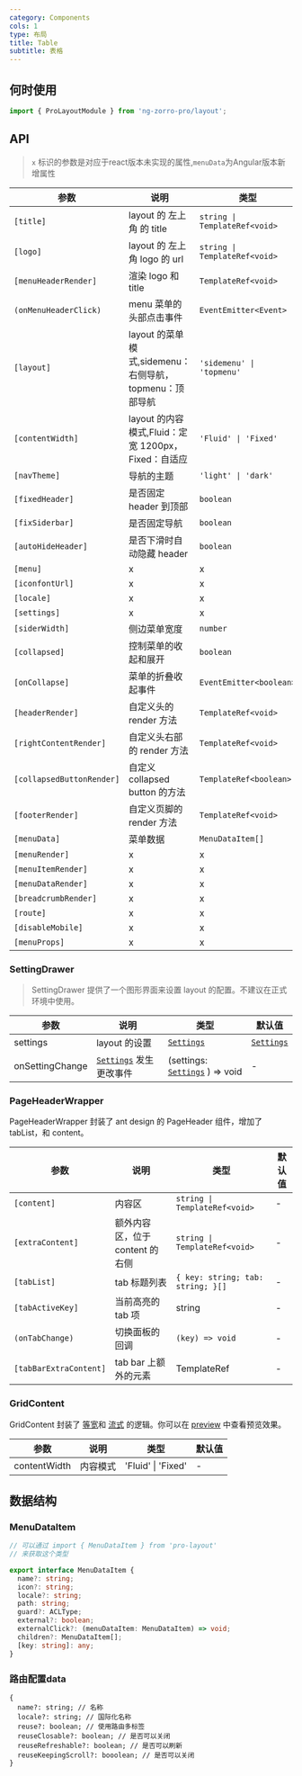 ```yaml
---
category: Components
cols: 1
type: 布局
title: Table
subtitle: 表格
---
```


## 何时使用

```ts
import { ProLayoutModule } from 'ng-zorro-pro/layout';
```

## API

> `x` 标识的参数是对应于react版本未实现的属性,`menuData`为Angular版本新增属性

| 参数 | 说明 | 类型 | 默认值 |
| --- | --- | --- | --- |
| `[title]` | layout 的 左上角 的 title | `string \| TemplateRef<void>` | `'Ant Design Pro'` |
| `[logo]` | layout 的 左上角 logo 的 url | `string \| TemplateRef<void>` | - |
| `[menuHeaderRender]` | 渲染 logo 和 title | `TemplateRef<void>` | - |
| `(onMenuHeaderClick)` | menu 菜单的头部点击事件 | `EventEmitter<Event>` | - |
| `[layout]` | layout 的菜单模式,sidemenu：右侧导航，topmenu：顶部导航 | `'sidemenu' \| 'topmenu'` | `'sidemenu'` |
| `[contentWidth]` | layout 的内容模式,Fluid：定宽 1200px，Fixed：自适应 | `'Fluid' \| 'Fixed'` | `'Fluid'` |
| `[navTheme]` | 导航的主题 | `'light' \| 'dark'` | `'dark'` |
| `[fixedHeader]` | 是否固定 header 到顶部 | `boolean` | `false` |
| `[fixSiderbar]` | 是否固定导航 | `boolean` | `false` |
| `[autoHideHeader]` | 是否下滑时自动隐藏 header | `boolean` | `false` |
| `[menu]` | x | x | x |
| `[iconfontUrl]` | x | x | x |
| `[locale]` | x | x | x | x |
| `[settings]` | x | x | x | x |
| `[siderWidth]` | 侧边菜单宽度 | `number` | 256 |
| `[collapsed]` | 控制菜单的收起和展开 | `boolean` | false |
| `[onCollapse]` | 菜单的折叠收起事件	 | `EventEmitter<boolean>` | - |
| `[headerRender]` | 自定义头的 render 方法 | `TemplateRef<void>` | - |
| `[rightContentRender]` | 自定义头右部的 render 方法 | `TemplateRef<void>` | - |
| `[collapsedButtonRender]` | 自定义 collapsed button 的方法 | `TemplateRef<boolean>` | - |
| `[footerRender]` | 自定义页脚的 render 方法 | `TemplateRef<void>`| false` | - |
| `[menuData]` | 菜单数据 | `MenuDataItem[]` | - |
| `[menuRender]` | x | x | x |
| `[menuItemRender]` | x | x | x |
| `[menuDataRender]` | x | x | x | x |
| `[breadcrumbRender]` | x | x | x | x |
| `[route]` | x | x | x | x |
| `[disableMobile]` | x | x | x | x |
| `[menuProps]` | x | x | x | x |


### SettingDrawer

> SettingDrawer 提供了一个图形界面来设置 layout 的配置。不建议在正式环境中使用。

| 参数 | 说明 | 类型 | 默认值 |
| --- | --- | --- | --- |
| settings | layout 的设置 | [`Settings`](#Settings) | [`Settings`](#Settings) | - |
| onSettingChange | [`Settings`](#Settings) 发生更改事件 | (settings: [`Settings`](#Settings) ) => void | - |

### PageHeaderWrapper

PageHeaderWrapper 封装了 ant design 的 PageHeader 组件，增加了 tabList，和 content。

| 参数 | 说明 | 类型 | 默认值 |
| --- | --- | --- | --- |
| `[content]` | 内容区 | `string \| TemplateRef<void>` | - |
| `[extraContent]` | 额外内容区，位于 content 的右侧 | `string \| TemplateRef<void>` | - |
| `[tabList]` | tab 标题列表 | `{ key: string; tab: string; }[]` | - |
| `[tabActiveKey]` | 当前高亮的 tab 项 | string | - |
| `(onTabChange)` | 切换面板的回调 | `(key) => void` | - |
| `[tabBarExtraContent]` | tab bar 上额外的元素 | TemplateRef<void> | - |

### GridContent

GridContent 封装了 [等宽](https://preview.pro.ant.design/dashboard/analysis?layout=topmenu&contentWidth=Fixed)和 [流式](https://preview.pro.ant.design/dashboard/analysis?layout=topmenu) 的逻辑。你可以在 [preview](https://preview.pro.ant.design/dashboard/analysis) 中查看预览效果。

| 参数         | 说明     | 类型               | 默认值 |
| ------------ | -------- | ------------------ | ------ |
| contentWidth | 内容模式 | 'Fluid' \| 'Fixed' | -      |

## 数据结构

### MenuDataItem

```ts
// 可以通过 import { MenuDataItem } from 'pro-layout'
// 来获取这个类型

export interface MenuDataItem {
  name?: string;
  icon?: string;
  locale?: string;
  path: string;
  guard?: ACLType;
  external?: boolean;
  externalClick?: (menuDataItem: MenuDataItem) => void;
  children?: MenuDataItem[];
  [key: string]: any;
}
```

### 路由配置data

```
{
  name?: string; // 名称
  locale?: string; // 国际化名称
  reuse?: boolean; // 使用路由多标签
  reuseClosable?: boolean; // 是否可以关闭
  reuseRefreshable?: boolean; // 是否可以刷新
  reuseKeepingScroll?: booolean; // 是否可以关闭
}
```
